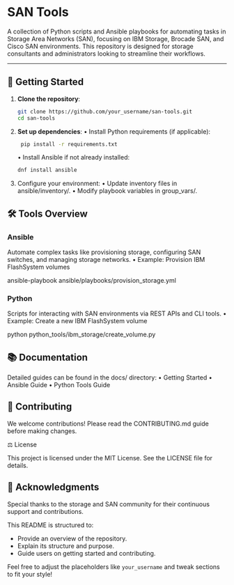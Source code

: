 # SAN Tools

A collection of Python scripts and Ansible playbooks for automating tasks in Storage Area Networks (SAN), focusing on IBM Storage, Brocade SAN, and Cisco SAN environments. This repository is designed for storage consultants and administrators looking to streamline their workflows.

---

## 🚀 Getting Started

1. **Clone the repository**:
   ```bash
   git clone https://github.com/your_username/san-tools.git
   cd san-tools
   ```

2. **Set up dependencies**:
	•	Install Python requirements (if applicable):
   ```bash
    pip install -r requirements.txt
    ```

	•	Install Ansible if not already installed:
    ```bash
    dnf install ansible
    ```
3.	Configure your environment:
	•	Update inventory files in ansible/inventory/.
	•	Modify playbook variables in group_vars/.


## 🛠️ Tools Overview

### Ansible

Automate complex tasks like provisioning storage, configuring SAN switches, and managing storage networks.
	•	Example: Provision IBM FlashSystem volumes

ansible-playbook ansible/playbooks/provision_storage.yml



### Python

Scripts for interacting with SAN environments via REST APIs and CLI tools.
	•	Example: Create a new IBM FlashSystem volume

python python_tools/ibm_storage/create_volume.py


## 📚 Documentation

Detailed guides can be found in the docs/ directory:
	•	Getting Started
	•	Ansible Guide
	•	Python Tools Guide

## 🤝 Contributing

We welcome contributions! Please read the CONTRIBUTING.md guide before making changes.

⚖️ License

This project is licensed under the MIT License. See the LICENSE file for details.

## 🌟 Acknowledgments

Special thanks to the storage and SAN community for their continuous support and contributions.

This README is structured to:
- Provide an overview of the repository.
- Explain its structure and purpose.
- Guide users on getting started and contributing.

Feel free to adjust the placeholders like `your_username` and tweak sections to fit your style!